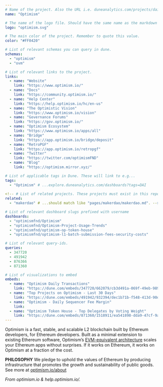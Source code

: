 ```yaml
---
# Name of the project. Also the URL i.e. duneanalytics.com/projects/dai.
name: "Optimism" 

# The name of the logo file. Should have the same name as the markdown file.
logo: "optimism.svg"

# The main color of the project. Remember to quote this value.
color: "#FF0420"

# List of relevant schemas you can query in dune.
schemas: 
  - "optimism"
  - "ovm"

# List of relevant links to the project.
links:
  - name: "Website"
    link: "https://www.optimism.io/"
  - name: "Docs"
    link: "https://community.optimism.io/"
  - name: "Help Center"
    link: "https://help.optimism.io/hc/en-us"
  - name: "The Optimistic Vision"
    link: "https://www.optimism.io/vision"
  - name: "Governance Forums"
    link: "https://gov.optimism.io/"
  - name: "Optimism Ecosystem"
    link: "https://www.optimism.io/apps/all"
  - name: "Bridge"
    link: "https://app.optimism.io/bridge/deposit"
  - name: "RetroPGF"
    link: "https://app.optimism.io/retropgf"
  - name: "Twitter"
    link: "https://twitter.com/optimismFND"
  - name: "Blog"
    link: "https://optimism.mirror.xyz/"

# List of applicable tags in Dune. These will link to e.g...
tags:
  - "Optimism" # ...explore.duneanalytics.com/dashboards?tags=DAI
  
<!-- # List of related projects. These projects must exist in this repo and the name...
related: 
  - "makerdao" # ...should match like "pages/makerdao/makerdao.md". -->

# List of relevant dashboard slugs prefixed with username
dashboards:
  - "optimismfnd/Optimism"
  - "optimismfnd/Optimism-Project-Usage-Trends"
  - "optimismfnd/optimism-op-token-house"
  - "optimismfnd/optimism-l1-batch-submission-fees-security-costs"

# List of relevant query-ids.
queries:
  - 347720
  - 491942
  - 876366
  - 871360

# List of visualizations to embed
embeds:
  - name: "Optimism Daily Transactions"
    link: "https://dune.com/embeds/347720/662079/cb3d491a-069f-49eb-989a-bc44195b4d9e" 
  - name: "Top Projects on Optimism - Last 30 Days"
    link: "https://dune.com/embeds/491942/932394/dec1b71b-f548-413d-90d1-74100e2b848f"
  - name: "Optimism - Daily Sequencer Fee Margin"
    link:
  - name: "Optimism Token House - Top Delegates by Voting Weight"
    link: "https://dune.com/embeds/871360/1518911/ea541898-dda9-47cf-9a59-5015f80eae55"
---
```

Optimism is a fast, stable, and scalable L2 blockchain built by Ethereum developers, for Ethereum developers. 
Built as a minimal extension to existing Ethereum software, Optimism’s [EVM-equivalent architecture](https://medium.com/ethereum-optimism/introducing-evm-equivalence-5c2021deb306)
scales your Ethereum apps without surprises. If it works on Ethereum, it works on Optimism at a fraction of the cost.

**PHILOSOPHY**
We pledge to uphold the values of Ethereum by producing infrastructure that promotes the growth and sustainability of public goods.
See more at [optimism.io/about](https://www.optimism.io/about)

*From optimism.io & help.optimism.io/.*
